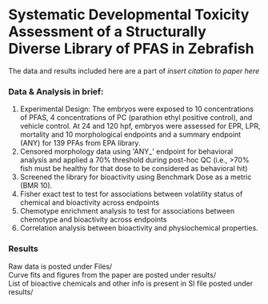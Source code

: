 # Systematic Developmental Toxicity Assessment of a Structurally Diverse Library of PFAS in Zebrafish

The data and results included here are a part of *insert citation to paper here* 

### Data & Analysis in brief: 

1. Experimental Design: The embryos were exposed to 10 concentrations of PFAS, 4 concentrations of PC (parathion ethyl positive control), and vehicle control. At 24 and 120    hpf, embryos were assessed for EPR, LPR, mortality and 10 morphological endpoints and a summary endpoint (ANY) for 139 PFAs from EPA library.
2. Censored morphology data using 'ANY_' endpoint for behavioral analysis and applied a 70% threshold during post-hoc QC (i.e., >70% fish must be healthy for that dose to be considered as behavioral hit)
3. Screened the library for bioactivity using Benchmark Dose as a metric (BMR 10).
4. Fisher exact test to test for associations between volatility status of chemical and bioactivity across endpoints
5. Chemotype enrichment analysis to test for associations between chemotype and bioactivity across endpoints
6. Correlation analysis between bioactivity and physiochemical properties.

### Results

Raw data is posted under Files/    
Curve fits and figures from the paper are posted under results/      
List of bioactive chemicals and other info is present in SI file posted under results/  
